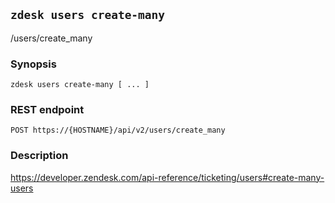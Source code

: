 ## `zdesk users create-many`

/users/create_many

### Synopsis

    zdesk users create-many [ ... ]

### REST endpoint

    POST https://{HOSTNAME}/api/v2/users/create_many

### Description

https://developer.zendesk.com/api-reference/ticketing/users#create-many-users

